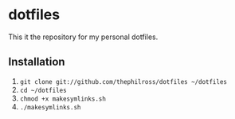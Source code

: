 dotfiles
========

This it the repository for my personal dotfiles.

## Installation

  1. `git clone git://github.com/thephilross/dotfiles ~/dotfiles`
  2. `cd ~/dotfiles`
  3. `chmod +x makesymlinks.sh`
  4. `./makesymlinks.sh`
